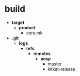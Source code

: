 build
======
* **target**
  * **product**
    * core.mk
* **.git**
  * **logs**
    * **refs**
      * **remotes**
        * **aosp**
          * master
          * kitkat-release
